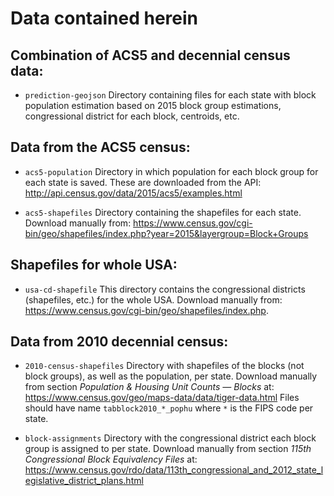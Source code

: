 # Data contained herein

## Combination of ACS5 and decennial census data:

* ```prediction-geojson```
Directory containing files for each state with block population estimation based on 2015 block group estimations, congressional district for each block, centroids, etc.


## Data from the ACS5 census:

* ```acs5-population```
Directory in which population for each block group for each state is saved.
These are downloaded from the API: http://api.census.gov/data/2015/acs5/examples.html

* ```acs5-shapefiles```
Directory containing the shapefiles for each state.
Download manually from: https://www.census.gov/cgi-bin/geo/shapefiles/index.php?year=2015&layergroup=Block+Groups

## Shapefiles for whole USA:

* ```usa-cd-shapefile```
This directory contains the congressional districts (shapefiles, etc.) for the whole USA.
Download manually from: https://www.census.gov/cgi-bin/geo/shapefiles/index.php.

## Data from 2010 decennial census:

* ```2010-census-shapefiles```
Directory with shapefiles of the blocks (not block groups), as well as the population, per state.
Download manually from section _Population & Housing Unit Counts — Blocks_ at: https://www.census.gov/geo/maps-data/data/tiger-data.html
Files should have name ```tabblock2010_*_pophu``` where ```*``` is the FIPS code per state.

* ```block-assignments```
Directory with the congressional district each block group is assigned to per state.
Download manually from section _115th Congressional Block Equivalency Files_ at: https://www.census.gov/rdo/data/113th_congressional_and_2012_state_legislative_district_plans.html

